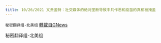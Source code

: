 ```yaml
---
title: 10/26/2021 文贵盖特：社交媒体的绝对垄断导致中共作恶和疫苗的真相被掩盖
---
```

`秘密翻译组-北美组` [轉載自GNews](https://gnews.org/zh-hans/1619557/)

秘密翻译组-北美组
